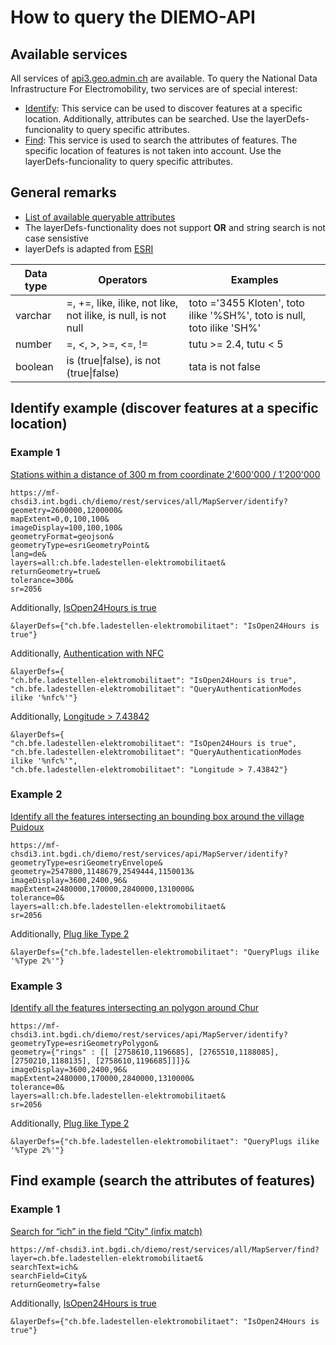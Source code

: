 # How to query the DIEMO-API

## Available services

All services of [api3.geo.admin.ch](http://api3.geo.admin.ch/services/sdiservices.html) are available. To query the National Data Infrastructure For Electromobility, two services are of special interest:
* [Identify](http://api3.geo.admin.ch/services/sdiservices.html#identify-features): This service can be used to discover features at a specific location. Additionally, attributes can be searched. Use the layerDefs-funcionality to query specific attributes.
* [Find](http://api3.geo.admin.ch/services/sdiservices.html#find): This service is used to search the attributes of features. The specific location of features is not taken into account. Use the layerDefs-funcionality to query specific attributes.

## General remarks

* [List of available queryable attributes](https://mf-chsdi3.int.bgdi.ch/diemo/rest/services/all/MapServer/ch.bfe.ladestellen-elektromobilitaet?lang=de)
* The layerDefs-functionality does not support **OR** and string search is not case sensistive
* layerDefs is adapted from [ESRI](https://developers.arcgis.com/rest/services-reference/identify-map-service-.htm)


| Data type    | Operators | Examples |
| --------------- | --------- |--------- |
| varchar | =, +=, like, ilike, not like, not ilike, is null, is not null | toto ='3455 Kloten', toto ilike '%SH%', toto is null, toto ilike 'SH%' |
| number |  =, <, >, >=, <=, != | tutu >= 2.4, tutu < 5 |
| boolean | is (true\|false), is not (true\|false) | tata is not false |


## Identify example (discover features at a specific location)

### Example 1

[Stations within a distance of 300 m from coordinate 2'600'000 / 1'200'000](https://mf-chsdi3.int.bgdi.ch/diemo/rest/services/all/MapServer/identify?geometry=2600000,1200000&mapExtent=0,0,100,100&imageDisplay=100,100,100&geometryFormat=geojson&geometryType=esriGeometryPoint&lang=fr&layers=all:ch.bfe.ladestellen-elektromobilitaet&returnGeometry=true&tolerance=300&sr=2056)

```
https://mf-chsdi3.int.bgdi.ch/diemo/rest/services/all/MapServer/identify?
geometry=2600000,1200000&
mapExtent=0,0,100,100&
imageDisplay=100,100,100&
geometryFormat=geojson&
geometryType=esriGeometryPoint&
lang=de&
layers=all:ch.bfe.ladestellen-elektromobilitaet&
returnGeometry=true&
tolerance=300&
sr=2056
```

Additionally, [IsOpen24Hours is true](https://mf-chsdi3.int.bgdi.ch/diemo/rest/services/all/MapServer/identify?geometry=2600000,1200000&mapExtent=0,0,100,100&imageDisplay=100,100,100&geometryFormat=geojson&geometryType=esriGeometryPoint&lang=fr&layers=all:ch.bfe.ladestellen-elektromobilitaet&returnGeometry=true&tolerance=300&sr=2056&layerDefs={%22ch.bfe.ladestellen-elektromobilitaet%22:%22IsOpen24Hours%20is%20true%22})

```
&layerDefs={"ch.bfe.ladestellen-elektromobilitaet": "IsOpen24Hours is true"}
```
Additionally, [Authentication with NFC](https://mf-chsdi3.int.bgdi.ch/diemo/rest/services/all/MapServer/identify?geometry=2600000,1200000&mapExtent=0,0,100,100&imageDisplay=100,100,100&geometryFormat=geojson&geometryType=esriGeometryPoint&lang=fr&layers=all:ch.bfe.ladestellen-elektromobilitaet&returnGeometry=true&tolerance=300&sr=2056&layerDefs={%22ch.bfe.ladestellen-elektromobilitaet%22:%20%22IsOpen24Hours%20is%20true%22,%20%22ch.bfe.ladestellen-elektromobilitaet%22:%22QueryAuthenticationModes%20ilike%20%27%nfc%%27%22})

```
&layerDefs={
"ch.bfe.ladestellen-elektromobilitaet": "IsOpen24Hours is true", 
"ch.bfe.ladestellen-elektromobilitaet": "QueryAuthenticationModes ilike '%nfc%'"}
```

Additionally, [Longitude > 7.43842](https://mf-chsdi3.int.bgdi.ch/diemo/rest/services/all/MapServer/identify?geometry=2600000,1200000&mapExtent=0,0,100,100&imageDisplay=100,100,100&geometryFormat=geojson&geometryType=esriGeometryPoint&lang=fr&layers=all:ch.bfe.ladestellen-elektromobilitaet&returnGeometry=true&tolerance=300&sr=2056&layerDefs={%22ch.bfe.ladestellen-elektromobilitaet%22:%20%22IsOpen24Hours%20is%20true%22,%20%22ch.bfe.ladestellen-elektromobilitaet%22:%22QueryAuthenticationModes%20ilike%20%27%nfc%%27%22,%20%22ch.bfe.ladestellen-elektromobilitaet%22:%22Longitude%20%3E%207.43842%22})

```
&layerDefs={
"ch.bfe.ladestellen-elektromobilitaet": "IsOpen24Hours is true", 
"ch.bfe.ladestellen-elektromobilitaet": "QueryAuthenticationModes ilike '%nfc%'", 
"ch.bfe.ladestellen-elektromobilitaet": "Longitude > 7.43842"}
```

### Example 2

[Identify all the features intersecting an bounding box around the village Puidoux](https://mf-chsdi3.int.bgdi.ch/diemo/rest/services/api/MapServer/identify?geometryType=esriGeometryEnvelope&geometry=2547800,1148679,2549444,1150013&imageDisplay=3600,2400,96&mapExtent=2480000,170000,2840000,1310000&tolerance=0&layers=all:ch.bfe.ladestellen-elektromobilitaet&sr=2056)

```
https://mf-chsdi3.int.bgdi.ch/diemo/rest/services/api/MapServer/identify?
geometryType=esriGeometryEnvelope&
geometry=2547800,1148679,2549444,1150013&
imageDisplay=3600,2400,96&
mapExtent=2480000,170000,2840000,1310000&
tolerance=0&
layers=all:ch.bfe.ladestellen-elektromobilitaet&
sr=2056
```

Additionally, [Plug like Type 2](
https://mf-chsdi3.int.bgdi.ch/diemo/rest/services/api/MapServer/identify?geometryType=esriGeometryEnvelope&geometry=2547800,1148679,2549444,1150013&imageDisplay=3600,2400,96&mapExtent=2480000,170000,2840000,1310000&tolerance=0&layers=all:ch.bfe.ladestellen-elektromobilitaet&sr=2056&layerDefs={%22ch.bfe.ladestellen-elektromobilitaet%22:%20%22QueryPlugs%20ilike%20%27%Type%202%%27%22})

```
&layerDefs={"ch.bfe.ladestellen-elektromobilitaet": "QueryPlugs ilike '%Type 2%'"}
```

### Example 3

[Identify all the features intersecting an polygon around Chur](https://mf-chsdi3.int.bgdi.ch/diemo/rest/services/api/MapServer/identify?geometryType=esriGeometryPolygon&geometry={%22rings%22%20:%20[[%20[2758610,1196685],%20[2765510,1188085],%20[2750210,1188135],%20[2758610,1196685]]]}&imageDisplay=3600,2400,96&mapExtent=2480000,170000,2840000,1310000&tolerance=0&layers=all:ch.bfe.ladestellen-elektromobilitaet&sr=2056)

```
https://mf-chsdi3.int.bgdi.ch/diemo/rest/services/api/MapServer/identify?
geometryType=esriGeometryPolygon&
geometry={"rings" : [[ [2758610,1196685], [2765510,1188085], [2750210,1188135], [2758610,1196685]]]}&
imageDisplay=3600,2400,96&
mapExtent=2480000,170000,2840000,1310000&
tolerance=0&
layers=all:ch.bfe.ladestellen-elektromobilitaet&
sr=2056
```

Additionally, [Plug like Type 2](https://mf-chsdi3.int.bgdi.ch/diemo/rest/services/api/MapServer/identify?geometryType=esriGeometryPolygon&geometry={%22rings%22%20:%20[[%20[2758610,1196685],%20[2765510,1188085],%20[2750210,1188135],%20[2758610,1196685]]]}&imageDisplay=3600,2400,96&mapExtent=2480000,170000,2840000,1310000&tolerance=0&layers=all:ch.bfe.ladestellen-elektromobilitaet&sr=2056&layerDefs={%22ch.bfe.ladestellen-elektromobilitaet%22:%20%22QueryPlugs%20ilike%20'%Type%202%'%22})

```
&layerDefs={"ch.bfe.ladestellen-elektromobilitaet": "QueryPlugs ilike '%Type 2%'"}
```


## Find example (search the attributes of features)

### Example 1

[Search for “ich” in the field “City” (infix match)](https://mf-chsdi3.int.bgdi.ch/diemo/rest/services/all/MapServer/find?layer=ch.bfe.ladestellen-elektromobilitaet&searchText=ich&searchField=City&returnGeometry=false)

```
https://mf-chsdi3.int.bgdi.ch/diemo/rest/services/all/MapServer/find?
layer=ch.bfe.ladestellen-elektromobilitaet&
searchText=ich&
searchField=City&
returnGeometry=false
```

Additionally, [IsOpen24Hours is true](https://mf-chsdi3.int.bgdi.ch/diemo/rest/services/all/MapServer/find?layer=ch.bfe.ladestellen-elektromobilitaet&searchText=ich&searchField=City&returnGeometry=false&layerDefs={%22ch.bfe.ladestellen-elektromobilitaet%22:%20%22IsOpen24Hours%20is%20true%22})

```
&layerDefs={"ch.bfe.ladestellen-elektromobilitaet": "IsOpen24Hours is true"}
```
